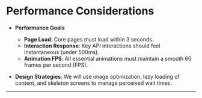 # Performance Considerations

  * **Performance Goals**

      * **Page Load**: Core pages must load within 3 seconds.
      * **Interaction Response**: Key API interactions should feel instantaneous (under 500ms).
      * **Animation FPS**: All essential animations must maintain a smooth 60 frames per second (FPS).

  * **Design Strategies**: We will use image optimization, lazy loading of content, and skeleton screens to manage perceived wait times.

-----
